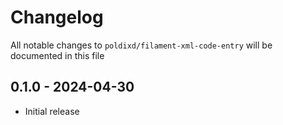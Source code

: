 # Changelog

All notable changes to `poldixd/filament-xml-code-entry` will be documented in this file

## 0.1.0 - 2024-04-30

- Initial release
